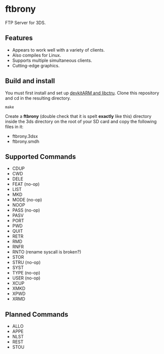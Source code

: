 ftbrony
=======

FTP Server for 3DS.

Features
--------
- Appears to work well with a variety of clients.
- Also compiles for Linux.
- Supports multiple simultaneous clients.
- Cutting-edge graphics.

Build and install
------------------

You must first install and set up [devkitARM and libctru](http://3dbrew.org/wiki/Setting_up_Development_Environment).
Clone this repository and cd in the resulting directory.

    make

Create a **ftbrony** (double check that it is spelt **exactly** like this) directory inside the 3ds directory on the root of your SD card and copy the following files in it:
- ftbrony.3dsx
- ftbrony.smdh


Supported Commands
------------------

- CDUP
- CWD
- DELE
- FEAT (no-op)
- LIST
- MKD
- MODE (no-op)
- NOOP
- PASS (no-op)
- PASV
- PORT
- PWD
- QUIT
- RETR
- RMD
- RNFR
- RNTO (rename syscall is broken?)
- STOR
- STRU (no-op)
- SYST
- TYPE (no-op)
- USER (no-op)
- XCUP
- XMKD
- XPWD
- XRMD

Planned Commands
----------------

- ALLO
- APPE
- NLST
- REST
- STOU
